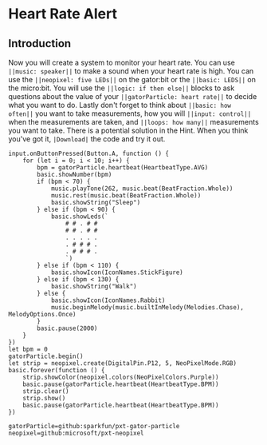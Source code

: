 # Heart Rate Alert

## Introduction 
Now you will create a system to monitor your heart rate. You can use ``||music: speaker||`` to make a sound when your heart rate is high. You can use the ``||neopixel: five LEDs||`` on the gator:bit or the ``||basic: LEDS||`` on the micro:bit. You will use the ``||logic: if then else||`` blocks to ask questions about the value of your ``||gatorParticle: heart rate||`` to decide what you want to do. Lastly don't forget to think about ``||basic: how often||`` you want to take measurements, how you will ``||input: control||`` when the measurements are taken, and ``||loops: how many||`` measurements you want to take. There is a potential solution in the Hint. When you think you've got it, ``|Download|`` the code and try it out.

```blocks
input.onButtonPressed(Button.A, function () {
    for (let i = 0; i < 10; i++) {
        bpm = gatorParticle.heartbeat(HeartbeatType.AVG)
        basic.showNumber(bpm)
        if (bpm < 70) {
            music.playTone(262, music.beat(BeatFraction.Whole))
            music.rest(music.beat(BeatFraction.Whole))
            basic.showString("Sleep")
        } else if (bpm < 90) {
            basic.showLeds(`
                # # . # #
                # # . # #
                . . . . .
                . # # # .
                . # # # .
                `)
        } else if (bpm < 110) {
            basic.showIcon(IconNames.StickFigure)
        } else if (bpm < 130) {
            basic.showString("Walk")
        } else {
            basic.showIcon(IconNames.Rabbit)
            music.beginMelody(music.builtInMelody(Melodies.Chase), MelodyOptions.Once)
        }
        basic.pause(2000)
    }
})
let bpm = 0
gatorParticle.begin()
let strip = neopixel.create(DigitalPin.P12, 5, NeoPixelMode.RGB)
basic.forever(function () {
    strip.showColor(neopixel.colors(NeoPixelColors.Purple))
    basic.pause(gatorParticle.heartbeat(HeartbeatType.BPM))
    strip.clear()
    strip.show()
    basic.pause(gatorParticle.heartbeat(HeartbeatType.BPM))
})

```

```package
gatorParticle=github:sparkfun/pxt-gator-particle
neopixel=github:microsoft/pxt-neopixel
```









